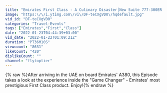 ```yaml
---
title: "Emirates First Class - A Culinary Disaster│New Suite 777-300ER│Dubai to Brussels│E6"
image: "https:\/\/i.ytimg.com\/vi\/DF-teCXgVD0\/hqdefault.jpg"
vid_id: "DF-teCXgVD0"
categories: "Travel-Events"
tags: ["Emirates","First","Class"]
date: "2022-01-23T04:44:39+03:00"
vid_date: "2022-01-22T01:09:21Z"
duration: "PT36M10S"
viewcount: "8631"
likeCount: "420"
dislikeCount: ""
channel: "flytoptier"
---
```

{% raw %}After arriving in the UAE on board Emirates' A380, this Episode takes a look at the experience inside the &quot;Game Changer&quot; - Emirates' most prestigious First Class product. Enjoy!{% endraw %}
